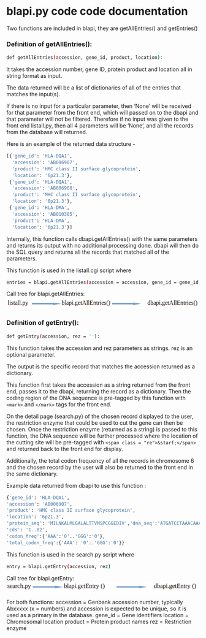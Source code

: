 # blapi.py code code documentation



Two functions are included in blapi, they are getAllEntries() and getEntries()

### Definition of getAllEntries(): 

```sh
def getAllEntries(accession, gene_id, product, location):
```

It takes the accession number, gene ID, protein product and location all in string format as input.

The data returned will be a list of dictionaries of all of the entries that matches the input(s).

If there is no input for a particular parameter, then ‘None’ will be received for that parameter from the front end, which will passed on to the dbapi and that parameter will not be filtered. Therefore if no input was given to the front end listall.py, then all 4 parameters will be ‘None’, and all the records from the database will returned.

Here is an example of the returned data structure -

```sh
[{'gene_id': 'HLA-DQA1',
  'accession': 'AB006907',
  'product': 'HMC class II surface glycoprotein',
  'location': '6p21.3'},
 {'gene_id': 'HLA-DQA1',
  'accession': 'AB006908',
  'product': 'MHC class II surface glycoprotein',
  'location': '6p21.3'},
 {'gene_id': 'HLA-DMA',
  'accession': 'AB010385',
  'product': 'HLA-DMA',
  'location': '6p21.3'}]
 ```
 Internally, this function calls dbapi.getAllEntries() with the same parameters and returns its output with no additional processing done. dbapi will then do the SQL query and returns all the records that matched all of the parameters.

This function is used in the listall.cgi script where 

```sh
entries = blapi.getAllEntries(accession = accession, gene_id = gene_id, product = product, location = location)
```

Call tree for blapi.getAllEntries:
![image](https://github.com/flolai/bbk_chromosome6/raw/master/cgi-biocomp2/bl/calltree01.png)


### Definition of getEntry(): 

```sh
def getEntry(accession, rez = ''):
```

This function takes the accession and rez parameters as strings. rez is an optional parameter.

The output is the specific record that matches the accession returned as a dictionary.

This function first takes the accession as a string returned from the front end, passes it to the dbapi, returning the record as a dictionary. Then the coding region of the DNA sequence is pre-tagged by this function with ```<mark>``` and ```</mark>``` tags for the front end.

On the detail page (search.py) of the chosen record displayed to the user, the restriction enzyme that could be used to cut the gene can then be chosen. Once the restriction enzyme (returned as a string) is passed to this function, the DNA sequence will be further processed where the location of the cutting site will be pre-tagged with ```<span class = "re">&starf;</span>``` and returned back to the front end for display.

Additionally, the total codon frequency of all the records in chromosome 6 and the chosen record by the user will also be returned to the front end in the same dictionary.

Example data returned from dbapi to use this function :

```sh
{'gene_id': 'HLA-DQA1',
'accession': 'AB006907',
'product': 'HMC class II surface glycoprotein',
'location': '6p21.3',
'protein_seq': 'MILNKALMLGALALTTVMSPCGGEDIV','dna_seq':'ATGATCCTAAACAAAGCTCTGATGCT<mark>GGGGGCCCTTG</mark>CCCTGACCACCGTGATGAGCCCCTGT<span class = "re">&starf;</span>GGAGGTGAAGACATTGTGG',
'cds': '1..82',
'codon_freq':{'AAA':'0'..'GGG':'0'}, 
'total_codon_freq':{'AAA': '0'..'GGG':'0'}}
```
This function is used in the search.py script where 
```sh
entry = blapi.getEntry(accession, rez)
```
Call tree for  blapi.getEntry:
![image](https://github.com/flolai/bbk_chromosome6/raw/master/cgi-biocomp2/bl/calltree2.png)

For both functions:
accession = Genbank accession number, typically Abxxxxx (x = numbers) and accession is expected to be unique, so it is used as a primary in the database.
gene_id = Gene identifiers
location = Chromosomal location
product = Protein product names
rez = Restriction enzyme





 
